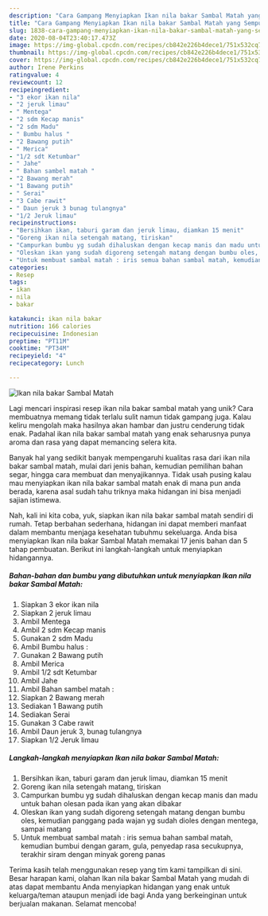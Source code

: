 ```yaml
---
description: "Cara Gampang Menyiapkan Ikan nila bakar Sambal Matah yang Sempurna"
title: "Cara Gampang Menyiapkan Ikan nila bakar Sambal Matah yang Sempurna"
slug: 1838-cara-gampang-menyiapkan-ikan-nila-bakar-sambal-matah-yang-sempurna
date: 2020-08-04T23:40:17.473Z
image: https://img-global.cpcdn.com/recipes/cb842e226b4dece1/751x532cq70/ikan-nila-bakar-sambal-matah-foto-resep-utama.jpg
thumbnail: https://img-global.cpcdn.com/recipes/cb842e226b4dece1/751x532cq70/ikan-nila-bakar-sambal-matah-foto-resep-utama.jpg
cover: https://img-global.cpcdn.com/recipes/cb842e226b4dece1/751x532cq70/ikan-nila-bakar-sambal-matah-foto-resep-utama.jpg
author: Irene Perkins
ratingvalue: 4
reviewcount: 12
recipeingredient:
- "3 ekor ikan nila"
- "2 jeruk limau"
- " Mentega"
- "2 sdm Kecap manis"
- "2 sdm Madu"
- " Bumbu halus "
- "2 Bawang putih"
- " Merica"
- "1/2 sdt Ketumbar"
- " Jahe"
- " Bahan sambel matah "
- "2 Bawang merah"
- "1 Bawang putih"
- " Serai"
- "3 Cabe rawit"
- " Daun jeruk 3 bunag tulangnya"
- "1/2 Jeruk limau"
recipeinstructions:
- "Bersihkan ikan, taburi garam dan jeruk limau, diamkan 15 menit"
- "Goreng ikan nila setengah matang, tiriskan"
- "Campurkan bumbu yg sudah dihaluskan dengan kecap manis dan madu untuk bahan olesan pada ikan yang akan dibakar"
- "Oleskan ikan yang sudah digoreng setengah matang dengan bumbu oles, kemudian panggang pada wajan yg sudah dioles dengan mentega, sampai matang"
- "Untuk membuat sambal matah : iris semua bahan sambal matah, kemudian bumbui dengan garam, gula, penyedap rasa secukupnya, terakhir siram dengan minyak goreng panas"
categories:
- Resep
tags:
- ikan
- nila
- bakar

katakunci: ikan nila bakar 
nutrition: 166 calories
recipecuisine: Indonesian
preptime: "PT11M"
cooktime: "PT34M"
recipeyield: "4"
recipecategory: Lunch

---
```



![Ikan nila bakar Sambal Matah](https://img-global.cpcdn.com/recipes/cb842e226b4dece1/751x532cq70/ikan-nila-bakar-sambal-matah-foto-resep-utama.jpg)

Lagi mencari inspirasi resep ikan nila bakar sambal matah yang unik? Cara membuatnya memang tidak terlalu sulit namun tidak gampang juga. Kalau keliru mengolah maka hasilnya akan hambar dan justru cenderung tidak enak. Padahal ikan nila bakar sambal matah yang enak seharusnya punya aroma dan rasa yang dapat memancing selera kita.

Banyak hal yang sedikit banyak mempengaruhi kualitas rasa dari ikan nila bakar sambal matah, mulai dari jenis bahan, kemudian pemilihan bahan segar, hingga cara membuat dan menyajikannya. Tidak usah pusing kalau mau menyiapkan ikan nila bakar sambal matah enak di mana pun anda berada, karena asal sudah tahu triknya maka hidangan ini bisa menjadi sajian istimewa.




Nah, kali ini kita coba, yuk, siapkan ikan nila bakar sambal matah sendiri di rumah. Tetap berbahan sederhana, hidangan ini dapat memberi manfaat dalam membantu menjaga kesehatan tubuhmu sekeluarga. Anda bisa menyiapkan Ikan nila bakar Sambal Matah memakai 17 jenis bahan dan 5 tahap pembuatan. Berikut ini langkah-langkah untuk menyiapkan hidangannya.

<!--inarticleads1-->

##### Bahan-bahan dan bumbu yang dibutuhkan untuk menyiapkan Ikan nila bakar Sambal Matah:

1. Siapkan 3 ekor ikan nila
1. Siapkan 2 jeruk limau
1. Ambil  Mentega
1. Ambil 2 sdm Kecap manis
1. Gunakan 2 sdm Madu
1. Ambil  Bumbu halus :
1. Gunakan 2 Bawang putih
1. Ambil  Merica
1. Ambil 1/2 sdt Ketumbar
1. Ambil  Jahe
1. Ambil  Bahan sambel matah :
1. Siapkan 2 Bawang merah
1. Sediakan 1 Bawang putih
1. Sediakan  Serai
1. Gunakan 3 Cabe rawit
1. Ambil  Daun jeruk 3, bunag tulangnya
1. Siapkan 1/2 Jeruk limau




<!--inarticleads2-->

##### Langkah-langkah menyiapkan Ikan nila bakar Sambal Matah:

1. Bersihkan ikan, taburi garam dan jeruk limau, diamkan 15 menit
1. Goreng ikan nila setengah matang, tiriskan
1. Campurkan bumbu yg sudah dihaluskan dengan kecap manis dan madu untuk bahan olesan pada ikan yang akan dibakar
1. Oleskan ikan yang sudah digoreng setengah matang dengan bumbu oles, kemudian panggang pada wajan yg sudah dioles dengan mentega, sampai matang
1. Untuk membuat sambal matah : iris semua bahan sambal matah, kemudian bumbui dengan garam, gula, penyedap rasa secukupnya, terakhir siram dengan minyak goreng panas




Terima kasih telah menggunakan resep yang tim kami tampilkan di sini. Besar harapan kami, olahan Ikan nila bakar Sambal Matah yang mudah di atas dapat membantu Anda menyiapkan hidangan yang enak untuk keluarga/teman ataupun menjadi ide bagi Anda yang berkeinginan untuk berjualan makanan. Selamat mencoba!
